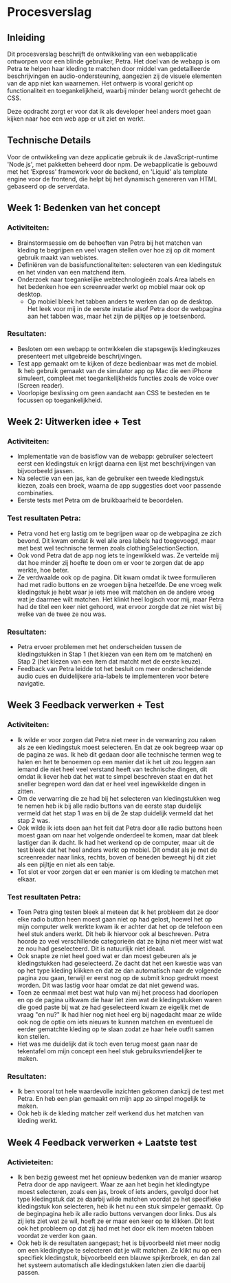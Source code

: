 # Procesverslag

## Inleiding
Dit procesverslag beschrijft de ontwikkeling van een webapplicatie ontworpen voor een blinde gebruiker, Petra. Het doel van de webapp is om Petra te helpen haar kleding te matchen door middel van gedetailleerde beschrijvingen en audio-ondersteuning, aangezien zij de visuele elementen van de app niet kan waarnemen. Het ontwerp is vooral gericht op functionaliteit en toegankelijkheid, waarbij minder belang wordt gehecht de CSS.

Deze opdracht zorgt er voor dat ik als developer heel anders moet gaan kijken naar hoe een web app er uit ziet en werkt.

## Technische Details
Voor de ontwikkeling van deze applicatie gebruik ik de JavaScript-runtime 'Node.js', met pakketten beheerd door npm. De webapplicatie is gebouwd met het 'Express' framework voor de backend, en 'Liquid' als template engine voor de frontend, die helpt bij het dynamisch genereren van HTML gebaseerd op de serverdata.

## Week 1: Bedenken van het concept
### Activiteiten: 
- Brainstormsessie om de behoeften van Petra bij het matchen van kleding te begrijpen en veel vragen stellen over hoe zij op dit moment gebruik maakt van webistes.
- Definiëren van de basisfunctionaliteiten: selecteren van een kledingstuk en het vinden van een matchend item.
- Onderzoek naar toegankelijke webtechnologieën zoals Area labels en het bedenken hoe een screenreader werkt op mobiel maar ook op desktop.
  - Op mobiel bleek het tabben anders te werken dan op de desktop. Het leek voor mij in de eerste instatie alsof Petra door de webpagina aan het tabben was, maar het zijn de pijltjes op je toetsenbord.     

### Resultaten: 
- Besloten om een webapp te ontwikkelen die stapsgewijs kledingkeuzes presenteert met uitgebreide beschrijvingen.
- Test app gemaakt om te kijken of deze bedienbaar was met de mobiel. Ik heb gebruik gemaakt van de simulator app op Mac die een iPhone simuleert, compleet met toegankelijkheids functies zoals de voice over (Screen reader).
- Voorlopige beslissing om geen aandacht aan CSS te besteden en te focussen op toegankelijkheid.

## Week 2: Uitwerken idee + Test
### Activiteiten:
- Implementatie van de basisflow van de webapp: gebruiker selecteert eerst een kledingstuk en krijgt daarna een lijst met beschrijvingen van bijvoorbeeld jassen.
- Na selectie van een jas, kan de gebruiker een tweede kledingstuk kiezen, zoals een broek, waarna de app suggesties doet voor passende combinaties.
- Eerste tests met Petra om de bruikbaarheid te beoordelen.

### Test resultaten Petra:
- Petra vond het erg lastig om te begrijpen waar op de webpagina ze zich bevond. Dit kwam omdat ik wel alle area labels had toegevoegd, maar met best wel technische termen zoals clothingSelectionSection.
- Ook vond Petra dat de app nog iets te ingewikkeld was. Ze vertelde mij dat hoe minder zij hoefte te doen om er voor te zorgen dat de app werkte, hoe beter.
- Ze verdwaalde ook op de pagina. Dit kwam omdat ik twee formulieren had met radio buttons en ze vroegen bijna hetzelfde. De ene vroeg welk kledingstuk je hebt waar je iets mee wilt matchen en de andere vroeg wat je daarmee wilt matchen. Het klinkt heel logisch voor mij, maar Petra had de titel een keer niet gehoord, wat ervoor zorgde dat ze niet wist bij welke van de twee ze nou was.


### Resultaten:
- Petra ervoer problemen met het onderscheiden tussen de kledingstukken in Stap 1 (het kiezen van een item om te matchen) en Stap 2 (het kiezen van een item dat matcht met de eerste keuze).
- Feedback van Petra leidde tot het besluit om meer onderscheidende audio cues en duidelijkere aria-labels te implementeren voor betere navigatie.

## Week 3 Feedback verwerken + Test
### Activiteiten:
- Ik wilde er voor zorgen dat Petra niet meer in de verwarring zou raken als ze een kledingstuk moest selecteren. En dat ze ook begreep waar op de pagina ze was. Ik heb dit gedaan door alle technische termen weg te halen en het te benoemen op een manier dat ik het uit zou leggen aan iemand die niet heel veel verstand heeft van technische dingen, dit omdat ik liever heb dat het wat te simpel beschreven staat en dat het sneller begrepen word dan dat er heel veel ingewikkelde dingen in zitten.
- Om de verwarring die ze had bij het selecteren van kledingstukken weg te nemen heb ik bij alle radio buttons van de eerste stap duidelijk vermeld dat het stap 1 was en bij de 2e stap duidelijk vermeld dat het stap 2 was.
- Ook wilde ik iets doen aan het feit dat Petra door alle radio buttons heen moest gaan om naar het volgende onderdeel te komen, maar dat bleek lastiger dan ik dacht. Ik had het werkend op de computer, maar uit de test bleek dat het heel anders werkt op mobiel. Dit omdat als je met de screenreader naar links, rechts, boven of beneden beweegt hij dit ziet als een pijltje en niet als een tabje.
- Tot slot er voor zorgen dat er een manier is om kleding te matchen met elkaar.


### Test resultaten Petra: 
- Toen Petra ging testen bleek al meteen dat ik het probleem dat ze door elke radio button heen moest gaan niet op had gelost, hoewel het op mijn computer welk werkte kwam ik er achter dat het op de telefoon een heel stuk anders werkt. Dit heb ik hiervoor ook al beschreven. Petra hoorde zo veel verschillende categorieën dat ze bijna niet meer wist wat ze nou had geselecteerd. Dit is natuurlijk niet ideaal.
- Ook snapte ze niet heel goed wat er dan moest gebeuren als je kledingstukken had geselecteerd. Ze dacht dat het een kwestie was van op het type kleding klikken en dat ze dan automatisch naar de volgende pagina zou gaan, terwijl er eerst nog op de submit knop gedrukt moest worden. Dit was lastig voor haar omdat ze dat niet gewend was.
- Toen ze eenmaal met best wat hulp van mij het process had doorlopen en op de pagina uitkwam die haar liet zien wat de kledingstukken waren die goed paste bij wat ze had geselecteerd kwam ze eigelijk met de vraag "en nu?" Ik had hier nog niet heel erg bij nagedacht maar ze wilde ook nog de optie om iets nieuws te kunnen matchen en eventueel de eerder gematchte kleding op te slaan zodat ze haar hele outfit samen kon stellen.
- Het was me duidelijk dat ik toch even terug moest gaan naar de tekentafel om mijn concept een heel stuk gebruiksvriendelijker te maken.

### Resultaten:
- Ik ben vooral tot hele waardevolle inzichten gekomen dankzij de test met Petra. En heb een plan gemaakt om mijn app zo simpel mogelijk te maken.
- Ook heb ik de kleding matcher zelf werkend dus het matchen van kleding werkt.

## Week 4 Feedback verwerken + Laatste test
### Activieteiten:
- Ik ben bezig geweest met het opnieuw bedenken van de manier waarop Petra door de app navigeert. Waar ze aan het begin het kledingtype moest selecteren, zoals een jas, broek of iets anders, gevolgd door het type kledingstuk dat ze daarbij wilde matchen voordat ze het specifieke kledingstuk kon selecteren, heb ik het nu een stuk simpeler gemaakt. Op de beginpagina heb ik alle radio buttons vervangen door links. Dus als zij iets ziet wat ze wil, hoeft ze er maar een keer op te klikken. Dit lost ook het probleem op dat zij had met het door elk item moeten tabben voordat ze verder kon gaan.
- Ook heb ik de resultaten aangepast; het is bijvoorbeeld niet meer nodig om een kledingtype te selecteren dat je wilt matchen. Ze klikt nu op een specifiek kledingstuk, bijvoorbeeld een blauwe spijkerbroek, en dan zal het systeem automatisch alle kledingstukken laten zien die daarbij passen.














